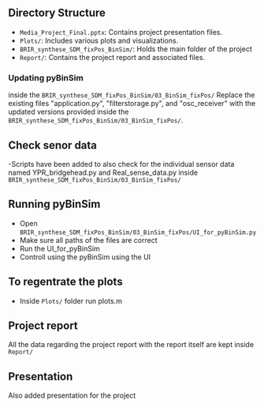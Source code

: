 ## Directory Structure

- `Media_Project_Final.pptx`: Contains project presentation files.
- `Plots/`: Includes various plots and visualizations.
- `BRIR_synthese_SDM_fixPos_BinSim/`: Holds the main folder of the project
- `Report/`: Contains the project report and associated files.


### Updating pyBinSim
inside the `BRIR_synthese_SDM_fixPos_BinSim/03_BinSim_fixPos/`
Replace the existing files "application.py", "filterstorage.py", and "osc_receiver" with the updated versions provided  inside the `BRIR_synthese_SDM_fixPos_BinSim/03_BinSim_fixPos/`.

## Check senor data

-Scripts have been added to also check for the individual sensor data named YPR_bridgehead.py and Real_sense_data.py inside `BRIR_synthese_SDM_fixPos_BinSim/03_BinSim_fixPos/`

## Running pyBinSim
- Open `BRIR_synthese_SDM_fixPos_BinSim/03_BinSim_fixPos/UI_for_pyBinSim.py`
- Make sure all paths of the files are correct
- Run the UI_for_pyBinSim
- Controll using the pyBinSim using the UI

## To regentrate the plots 
- Inside `Plots/` folder run plots.m

## Project report
All the data regarding the project report with the report itself are kept inside `Report/`

## Presentation
Also added presentation for the project
